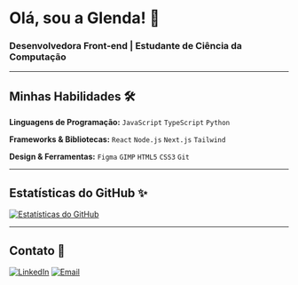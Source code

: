 # Olá, sou a Glenda! 👋
### Desenvolvedora Front-end | Estudante de Ciência da Computação

---

## Minhas Habilidades 🛠️

**Linguagens de Programação:**
`JavaScript` `TypeScript` `Python`

**Frameworks & Bibliotecas:**
`React` `Node.js` `Next.js` `Tailwind`

**Design & Ferramentas:**
`Figma` `GIMP` `HTML5` `CSS3` `Git` 

---


## Estatísticas do GitHub ✨

[![Estatísticas do GitHub](https://github-readme-stats.vercel.app/api?username=glendamara&show_icons=true&theme=dracula)](https://github.com/glendamara)

---

## Contato 📧

[![LinkedIn](https://img.shields.io/badge/LinkedIn-0A66C2?style=for-the-badge&logo=linkedin&logoColor=white)](https://www.linkedin.com/in/glenda-mara-a76521267)
[![Email](https://img.shields.io/badge/Email-D14836?style=for-the-badge&logo=gmail&logoColor=white)](mailto:glendamara.dasilvapereira@gmail.com)
